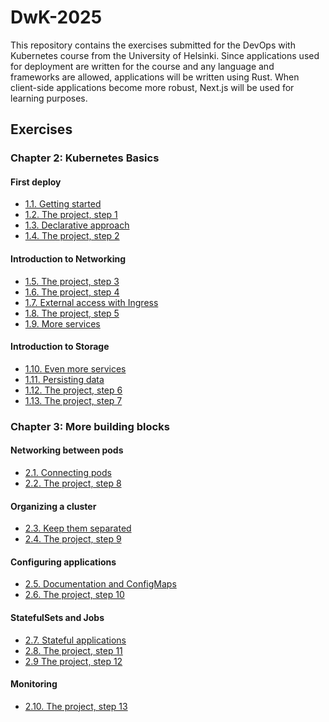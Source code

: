 # DwK-2025

This repository contains the exercises submitted for the DevOps with Kubernetes course from the University of Helsinki. Since applications used for deployment are written for the course and any language and frameworks are allowed, applications will be written using Rust. When client-side applications become more robust, Next.js will be used for learning purposes.

## Exercises

### Chapter 2: Kubernetes Basics

#### First deploy

- [1.1. Getting started](https://github.com/dev0T/DwK-2025/tree/1.1/log_output)
- [1.2. The project, step 1](https://github.com/dev0T/DwK-2025/tree/1.2/the_project)
- [1.3. Declarative approach](https://github.com/dev0T/DwK-2025/tree/1.3/log_output)
- [1.4. The project, step 2](https://github.com/dev0T/DwK-2025/tree/1.4/the_project)

#### Introduction to Networking

- [1.5. The project, step 3](https://github.com/dev0T/DwK-2025/tree/1.5/the_project)
- [1.6. The project, step 4](https://github.com/dev0T/DwK-2025/tree/1.6/the_project)
- [1.7. External access with Ingress](https://github.com/dev0T/DwK-2025/tree/1.7/log_output)
- [1.8. The project, step 5](https://github.com/dev0T/DwK-2025/tree/1.8/the_project/)
- [1.9. More services](https://github.com/dev0T/DwK-2025/tree/1.9/log_output)

#### Introduction to Storage
- [1.10. Even more services](https://github.com/dev0T/DwK-2025/tree/1.10/log_output)
- [1.11. Persisting data](https://github.com/dev0T/DwK-2025/tree/1.11/log_output)
- [1.12. The project, step 6](https://github.com/dev0T/DwK-2025/tree/1.12/the_project)
- [1.13. The project, step 7](https://github.com/dev0T/DwK-2025/tree/1.13/the_project)

### Chapter 3: More building blocks

#### Networking between pods

- [2.1. Connecting pods](https://github.com/dev0T/DwK-2025/tree/2.1/log_output)
- [2.2. The project, step 8](https://github.com/dev0T/DwK-2025/tree/2.2/the_project)

#### Organizing a cluster

- [2.3. Keep them separated](https://github.com/dev0T/DwK-2025/tree/2.3/log_output)
- [2.4. The project, step 9](https://github.com/dev0T/DwK-2025/tree/2.4/the_project)

#### Configuring applications

- [2.5. Documentation and ConfigMaps](https://github.com/dev0T/DwK-2025/tree/2.5/log_output)
- [2.6. The project, step 10](https://github.com/dev0T/DwK-2025/tree/2.6/the_project)

#### StatefulSets and Jobs

- [2.7. Stateful applications](https://github.com/dev0T/DwK-2025/tree/2.7/log_output)
- [2.8. The project, step 11]()
- [2.9 The project, step 12]()

#### Monitoring

- [2.10. The project, step 13]()
